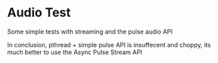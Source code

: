 # Audio Test

Some simple tests with streaming and the pulse audio API

In conclusion, pthread + simple pulse API is insuffecent and choppy, its much better to use the Async Pulse Stream API